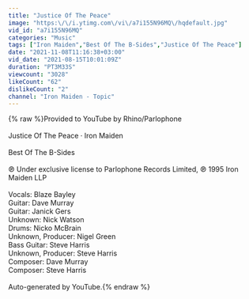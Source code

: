 ```yaml
---
title: "Justice Of The Peace"
image: "https:\/\/i.ytimg.com\/vi\/a7i155N96MQ\/hqdefault.jpg"
vid_id: "a7i155N96MQ"
categories: "Music"
tags: ["Iron Maiden","Best Of The B-Sides","Justice Of The Peace"]
date: "2021-11-08T11:16:38+03:00"
vid_date: "2021-08-15T10:01:09Z"
duration: "PT3M33S"
viewcount: "3028"
likeCount: "62"
dislikeCount: "2"
channel: "Iron Maiden - Topic"
---
```

{% raw %}Provided to YouTube by Rhino/Parlophone<br /><br />Justice Of The Peace · Iron Maiden<br /><br />Best Of The B-Sides<br /><br />℗ Under exclusive license to Parlophone Records Limited, ℗ 1995 Iron Maiden LLP<br /><br />Vocals: Blaze Bayley<br />Guitar: Dave Murray<br />Guitar: Janick Gers<br />Unknown: Nick Watson<br />Drums: Nicko McBrain<br />Unknown, Producer: Nigel Green<br />Bass  Guitar: Steve Harris<br />Unknown, Producer: Steve Harris<br />Composer: Dave Murray<br />Composer: Steve Harris<br /><br />Auto-generated by YouTube.{% endraw %}
